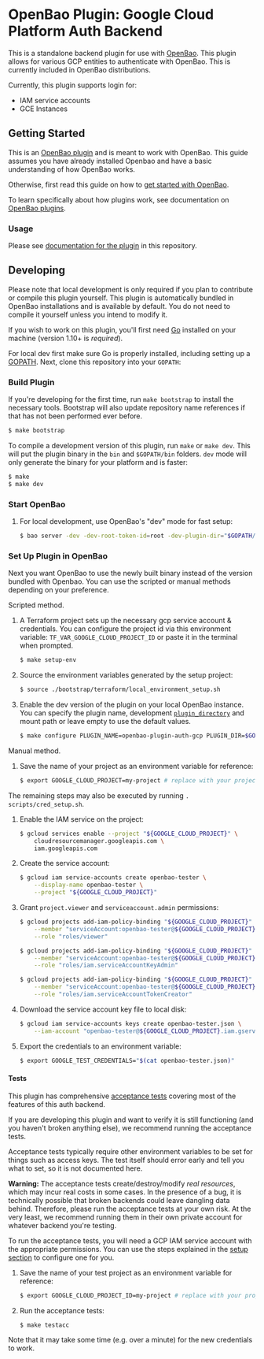 # OpenBao Plugin: Google Cloud Platform Auth Backend

This is a standalone backend plugin for use with [OpenBao](https://www.github.com/openbao/openbao).
This plugin allows for various GCP entities to authenticate with OpenBao.
This is currently included in OpenBao distributions.

Currently, this plugin supports login for:

- IAM service accounts
- GCE Instances


## Getting Started

This is an [OpenBao plugin](https://openbao.org/docs/plugins/)
and is meant to work with OpenBao. This guide assumes you have already installed Openbao
and have a basic understanding of how OpenBao works.

Otherwise, first read this guide on how to [get started with
OpenBao](https://openbao.org/docs/get-started/developer-qs/).

To learn specifically about how plugins work, see documentation on [OpenBao plugins](https://openbao.org/docs/plugins/).

### Usage

Please see [documentation for the plugin](./docs/index.md) in this repository.

## Developing

Please note that local development is only required if you plan to contribute or
compile this plugin yourself. This plugin is automatically bundled in OpenBao
installations and is available by default. You do not need to compile it
yourself unless you intend to modify it.

If you wish to work on this plugin, you'll first need
[Go](https://www.golang.org) installed on your machine (version 1.10+ is
*required*).

For local dev first make sure Go is properly installed, including
setting up a [GOPATH](https://golang.org/doc/code.html#GOPATH).
Next, clone this repository into your `GOPATH`:

### Build Plugin

If you're developing for the first time, run `make bootstrap` to install the
necessary tools. Bootstrap will also update repository name references if that
has not been performed ever before.

   ```sh
   $ make bootstrap
   ```

To compile a development version of this plugin, run `make` or `make dev`.
This will put the plugin binary in the `bin` and `$GOPATH/bin` folders. `dev`
mode will only generate the binary for your platform and is faster:

   ```sh
   $ make
   $ make dev
   ```

### Start OpenBao

1. For local development, use OpenBao's "dev" mode for fast setup:

   ```sh
   $ bao server -dev -dev-root-token-id=root -dev-plugin-dir="$GOPATH/openbao-plugins"
   ```

### Set Up Plugin in OpenBao

Next you want OpenBao to use the newly built binary instead of the version bundled with Openbao.
You can use the scripted or manual methods depending on your preference.

Scripted method.

1. A Terraform project sets up the necessary gcp service account & credentials.
   You can configure the project id via this environment variable: `TF_VAR_GOOGLE_CLOUD_PROJECT_ID`
   or paste it in the terminal when prompted.

    ```sh
    $ make setup-env
    ```

2. Source the environment variables generated by the setup project:

    ```sh
    $ source ./bootstrap/terraform/local_environment_setup.sh
    ```

3. Enable the dev version of the plugin on your local OpenBao instance. You can specify the plugin name,
   development [`plugin_directory`](https://openbao.org/docs/configuration/#parameters)
   and mount path or leave empty to use the default values.

    ```sh
    $ make configure PLUGIN_NAME=openbao-plugin-auth-gcp PLUGIN_DIR=$GOPATH/openbao-plugins PLUGIN_PATH=gcp
    ```

Manual method.

1. Save the name of your project as an environment variable for reference:

    ```sh
    $ export GOOGLE_CLOUD_PROJECT=my-project # replace with your project ID
    ```
The remaining steps may also be executed by running `. scripts/cred_setup.sh`.

1. Enable the IAM service on the project:

    ```sh
    $ gcloud services enable --project "${GOOGLE_CLOUD_PROJECT}" \
        cloudresourcemanager.googleapis.com \
        iam.googleapis.com
    ```

1. Create the service account:

    ```sh
    $ gcloud iam service-accounts create openbao-tester \
        --display-name openbao-tester \
        --project "${GOOGLE_CLOUD_PROJECT}"
    ```

1. Grant `project.viewer` and `serviceaccount.admin` permissions:

    ```sh
    $ gcloud projects add-iam-policy-binding "${GOOGLE_CLOUD_PROJECT}" \
        --member "serviceAccount:openbao-tester@${GOOGLE_CLOUD_PROJECT}.iam.gserviceaccount.com" \
        --role "roles/viewer"

    $ gcloud projects add-iam-policy-binding "${GOOGLE_CLOUD_PROJECT}" \
        --member "serviceAccount:openbao-tester@${GOOGLE_CLOUD_PROJECT}.iam.gserviceaccount.com" \
        --role "roles/iam.serviceAccountKeyAdmin"

    $ gcloud projects add-iam-policy-binding "${GOOGLE_CLOUD_PROJECT}" \
        --member "serviceAccount:openbao-tester@${GOOGLE_CLOUD_PROJECT}.iam.gserviceaccount.com" \
        --role "roles/iam.serviceAccountTokenCreator"
    ```

1. Download the service account key file to local disk:

    ```sh
    $ gcloud iam service-accounts keys create openbao-tester.json \
        --iam-account "openbao-tester@${GOOGLE_CLOUD_PROJECT}.iam.gserviceaccount.com"
    ```

1. Export the credentials to an environment variable:

    ```sh
    $ export GOOGLE_TEST_CREDENTIALS="$(cat openbao-tester.json)"
    ```

#### Tests

This plugin has comprehensive [acceptance tests](https://en.wikipedia.org/wiki/Acceptance_testing)
covering most of the features of this auth backend.

If you are developing this plugin and want to verify it is still
functioning (and you haven't broken anything else), we recommend
running the acceptance tests.

Acceptance tests typically require other environment variables to be set for
things such as access keys. The test itself should error early and tell
you what to set, so it is not documented here.

**Warning:** The acceptance tests create/destroy/modify *real resources*,
which may incur real costs in some cases. In the presence of a bug,
it is technically possible that broken backends could leave dangling
data behind. Therefore, please run the acceptance tests at your own risk.
At the very least, we recommend running them in their own private
account for whatever backend you're testing.

To run the acceptance tests, you will need a GCP IAM service account with the
appropriate permissions. You can use the steps explained in the [setup section](#set-up-plugin-in-openbao) to configure one for you.

1. Save the name of your test project as an environment variable for reference:

    ```sh
    $ export GOOGLE_CLOUD_PROJECT_ID=my-project # replace with your project ID
    ```

1. Run the acceptance tests:

    ```sh
    $ make testacc
    ```

Note that it may take some time (e.g. over a minute) for the new credentials to work.

[install-gcloud]: https://cloud.google.com/sdk
